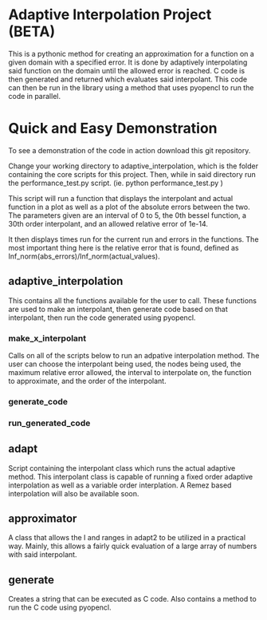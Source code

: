 # Adaptive Interpolation Project (BETA)
This is a pythonic method for creating an approximation for a function
on a given domain with a specified error. It is done by adaptively interpolating
said function on the domain until the allowed error is reached. C code is then
generated and returned which evaluates said interpolant. This code can then be
run in the library using a method that uses pyopencl to run the code in parallel.


# Quick and Easy Demonstration

To see a demonstration of the code in action download this git repository.

Change your working directory to adaptive_interpolation, which is the folder
containing the core scripts for this project. Then, while in said directory
run the performance_test.py script. (ie. python performance_test.py )

This script will run a function that displays the interpolant
and actual function in a plot as well as a plot of the absolute errors between
the two. The parameters given are an interval of 0 to 5, the 0th bessel
function, a 30th order interpolant, and an allowed relative error of 1e-14.

It then displays times run for the current run and errors in the functions.
The most important thing here is the relative error that is found, defined
as Inf_norm(abs_errors)/Inf_norm(actual_values).



## adaptive_interpolation

This contains all the functions available for the user to call. These functions
are used to make an interpolant, then generate code based on that interpolant,
then run the code generated using pyopencl.


### make_x_interpolant

Calls on all of the scripts below to run an adpative interpolation method.
The user can choose the interpolant being used, the nodes being used, the
maximum relative error allowed, the interval to interpolate on, the function
to approximate, and the order of the interpolant.

### generate_code

### run_generated_code

## adapt
Script containing the interpolant class which runs the actual adaptive method.
This interpolant class is capable of running a fixed order adaptive interpolation
as well as a variable order interplation. A Remez based interpolation will also be
available soon.


## approximator
A class that allows the I and ranges in adapt2 to be utilized in
a practical way. Mainly, this allows a fairly quick evaluation of a large
array of numbers with said interpolant.

## generate
Creates a string that can be executed as C code. Also contains a method
to run the C code using pyopencl.

